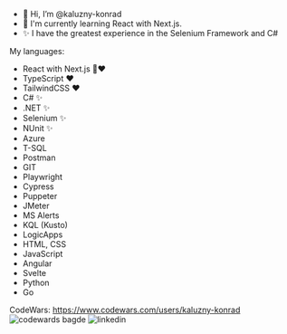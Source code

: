 - 👋 Hi, I’m @kaluzny-konrad
- 📖 I'm currently learning React with Next.js.
- ✨ I have the greatest experience in the Selenium Framework and C#

My languages:
- React with Next.js 📖❤️
- TypeScript ❤️
- TailwindCSS ❤️
- C# ✨
- .NET ✨
- Selenium ✨
- NUnit ✨
- Azure
- T-SQL
- Postman
- GIT
- Playwright
- Cypress
- Puppeter
- JMeter
- MS Alerts
- KQL (Kusto)
- LogicApps
- HTML, CSS
- JavaScript
- Angular
- Svelte
- Python
- Go

CodeWars:
https://www.codewars.com/users/kaluzny-konrad
![codewards bagde](https://www.codewars.com/users/kaluzny-konrad/badges/small)
![linkedin](https://www.linkedin.com/in/konrad-kaluzny/?locale=en_US)
<!---
kaluzny-konrad/kaluzny-konrad is a ✨ special ✨ repository because its `README.md` (this file) appears on your GitHub profile.
You can click the Preview link to take a look at your changes.
--->
